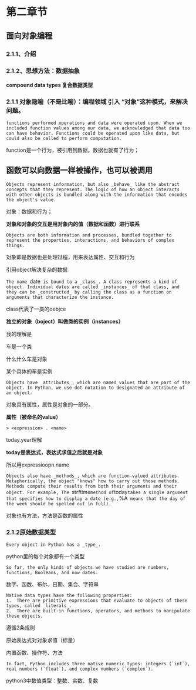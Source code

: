 # 第二章节
## 面向对象编程
### 2.1.1、介绍
### 2.1.2、思想方法：数据抽象

**compound data types 复合数据类型**

### 2.1.1 对象隐喻（不是比喻）：编程领域 引入 “对象”这种模式，来解决问题。


`functions performed operations and data were operated upon. When we included function values among our data, we acknowledged that data too can have behavior. Functions could be operated upon like data, but could also be called to perform computation.`

function是一个行为，被引用到数据，数据也就有了行为；

函数可以向数据一样被操作，也可以被调用
---
`Objects represent information, but also _behave_ like the abstract concepts that they represent. The logic of how an object interacts with other objects is bundled along with the information that encodes the object's value.`

对象：数据和行为；

**对象和对象的交互是用对象内的值（数据和函数）进行联系**


`Objects are both information and processes, bundled together to represent the properties, interactions, and behaviors of complex things.`

对象即是数据也是处理过程，用来表达属性、交互和行为


引用object解决复杂的数据


`The name `date` is bound to a _class_. A class represents a kind of object. Individual dates are called _instances_ of that class, and they can be _constructed_ by calling the class as a function on arguments that characterize the instance.`

class代表了一类的oebjce

**独立的对象（boject）叫做类的实例（instances）**



我的理解是

车是一个类

什么什么车是对象

某个具体的车是实例

`Objects have _attributes_, which are named values that are part of the object. In Python, we use dot notation to designated an attribute of an object.`

对象具有属性，属性是对象的一部分。

**属性（被命名的value）**


`> <expression> . <name>`

today.year理解

**today是表达式，表达式求值之后就是对象**

所以用expressioopn.name



`Objects also have _methods_, which are function-valued attributes. Metaphorically, the object "knows" how to carry out those methods. Methods compute their results from both their arguments and their object. For example, The `strftime` method of `today` takes a single argument that specifies how to display a date (e.g., `%A` means that the day of the week should be spelled out in full).`

对象也有方法，方法是函数的属性



### 2.1.2原始数据类型

`Every object in Python has a _type_.`

python里的每个对象都有一个类型

`So far, the only kinds of objects we have studied are numbers, functions, Booleans, and now dates.`

数字、函数、布尔、日期、集合、字符串

```
Native data types have the following properties:
1.  There are primitive expressions that evaluate to objects of these types, called _literals_.
2.  There are built-in functions, operators, and methods to manipulate these objects.
```

遵循2条规则

原始表达式对对象求值（标量）

内置函数、操作符、方法


```In fact, Python includes three native numeric types: integers (`int`), real numbers (`float`), and complex numbers (`complex`).```

python3中数值类型：整数、实数、复数






